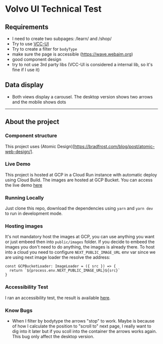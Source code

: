 # Volvo UI Technical Test

## Requirements

- I need to create two subpages: /learn/<carId> and /shop/<carId>
- Try to use [VCC-UI](https://vcc-ui.vercel.app/)
- Try to create a filter for `bodyType`
- make sure the page is accessible (https://wave.webaim.org)
- good component design
- try to not use 3rd party libs (VCC-UI is considered a internal lib, so it's fine if I use it)

## Data display
  
- Both views display a carousel. The desktop version shows two arrows and the mobile shows dots

-------

## About the project

### Component structure

This project uses (Atomic Design)[https://bradfrost.com/blog/post/atomic-web-design/]. 

### Live Demo

This project is hosted at GCP in a Cloud Run instance with automatic deploy using Cloud Build. The images are hosted at GCP Bucket. You can access the live demo [here](https://car-list-g73jthabkq-od.a.run.app/)

### Running Locally

Just clone this repo, download the dependencies using `yarn` and `yarn dev` to run in development mode.

### Hosting images

It's not mandatory host the images at GCP, you can use anything you want or just embeed then into `public/images` folder. If you decide to embeed the images you don't need to do anything, the images is already there. To host into a cloud you need to configure `NEXT_PUBLIC_IMAGE_URL` env var since we are using next image loader the resolve the address:

```
const GCPBucketLoader: ImageLoader = ({ src }) => {
  return `${process.env.NEXT_PUBLIC_IMAGE_URL}${src}`
}
```

### Accessibility Test

I ran an accessibility test, the result is available [here](https://wave.webaim.org/report#/https://car-list-g73jthabkq-od.a.run.app/).

### Know Bugs

 - When I filter by bodytype the arrows "stop" to work. Maybe is because of how I calculate the position to "scroll to" next page, I really want to dig into it later but if you scoll into the container the arrows works again. This bug only affect the desktop version.


